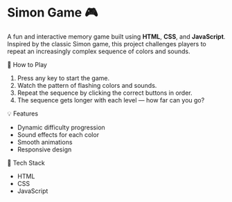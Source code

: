 # Simon Game 🎮

A fun and interactive memory game built using **HTML**, **CSS**, and **JavaScript**. 
Inspired by the classic Simon game, this project challenges players to repeat an increasingly complex sequence of colors and sounds.

🔹 How to Play

1. Press any key to start the game.
2. Watch the pattern of flashing colors and sounds.
3. Repeat the sequence by clicking the correct buttons in order.
4. The sequence gets longer with each level — how far can you go?

💡 Features

- Dynamic difficulty progression
- Sound effects for each color
- Smooth animations
- Responsive design

🚀 Tech Stack

- HTML
- CSS
- JavaScript
